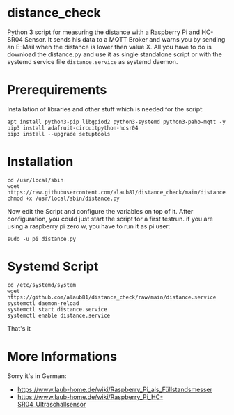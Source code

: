 # distance_check
Python 3 script for measuring the distance with a Raspberry Pi and HC-SR04 Sensor. 
It sends his data to a MQTT Broker and warns you by sending an E-Mail when the distance is lower then value X. All you have to do is download the distance.py and use it as single standalone script or with the systemd service file `distance.service` as systemd daemon.

# Prerequirements
Installation of libraries and other stuff which is needed for the script:
```
apt install python3-pip libgpiod2 python3-systemd python3-paho-mqtt -y
pip3 install adafruit-circuitpython-hcsr04
pip3 install --upgrade setuptools

```
# Installation

```
cd /usr/local/sbin
wget https://raw.githubusercontent.com/alaub81/distance_check/main/distance.py
chmod +x /usr/local/sbin/distance.py
```
Now edit the Script and configure the variables on top of it. After configuration, you could just start the script for a first testrun.
if you are using a raspberry pi zero w, you have to run it as pi user:
```
sudo -u pi distance.py
```

# Systemd Script
```
cd /etc/systemd/system
wget https://github.com/alaub81/distance_check/raw/main/distance.service
systemctl daemon-reload
systemctl start distance.service
systemctl enable distance.service
```
That's it 

# More Informations
Sorry it's in German:
* https://www.laub-home.de/wiki/Raspberry_Pi_als_Füllstandsmesser
* https://www.laub-home.de/wiki/Raspberry_Pi_HC-SR04_Ultraschallsensor
